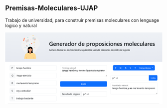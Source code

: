 ## Premisas-Moleculares-UJAP
Trabajo de universidad, para construir premisas moleculares con lenguage logico y natural

![Img](https://github.com/andreshurtadoo/Premisas-Moleculares-UJAP/blob/master/imgPremisas.png)
